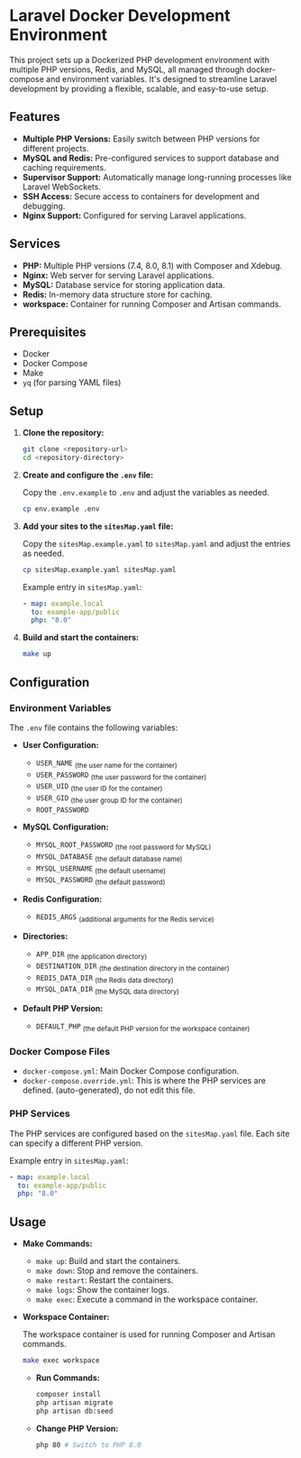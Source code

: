 # Laravel Docker Development Environment

This project sets up a Dockerized PHP development environment with multiple PHP versions, Redis, and MySQL, all managed through docker-compose and environment variables. It's designed to streamline Laravel development by providing a flexible, scalable, and easy-to-use setup.

## Features

- **Multiple PHP Versions:** Easily switch between PHP versions for different projects.
- **MySQL and Redis:** Pre-configured services to support database and caching requirements.
- **Supervisor Support:** Automatically manage long-running processes like Laravel WebSockets.
- **SSH Access:** Secure access to containers for development and debugging.
- **Nginx Support:** Configured for serving Laravel applications.

## Services

- **PHP:** Multiple PHP versions (7.4, 8.0, 8.1) with Composer and Xdebug.
- **Nginx:** Web server for serving Laravel applications.
- **MySQL:** Database service for storing application data.
- **Redis:** In-memory data structure store for caching.
- **workspace:** Container for running Composer and Artisan commands.

## Prerequisites

- Docker
- Docker Compose
- Make
- `yq` (for parsing YAML files)

## Setup

1. **Clone the repository:**

    ```sh
    git clone <repository-url>
    cd <repository-directory>
    ```

2. **Create and configure the `.env` file:**

    Copy the `.env.example` to `.env` and adjust the variables as needed.

    ```sh
    cp env.example .env
    ```
3. **Add your sites to the `sitesMap.yaml` file:**

    Copy the `sitesMap.example.yaml` to `sitesMap.yaml` and adjust the entries as needed.

    ```sh
    cp sitesMap.example.yaml sitesMap.yaml
    ```
    Example entry in `sitesMap.yaml`:

    ```yaml
    - map: example.local
      to: example-app/public
      php: "8.0"
   ```
4. **Build and start the containers:**

    ```sh
    make up
    ```

## Configuration

### Environment Variables

The `.env` file contains the following variables:

- **User Configuration:**
  - `USER_NAME` <sub>(the user name for the container)</sub>
  - `USER_PASSWORD` <sub>(the user password for the container)</sub>
  - `USER_UID` <sub>(the user ID for the container)</sub>
  - `USER_GID` <sub>(the user group ID for the container)</sub>
  - `ROOT_PASSWORD`

- **MySQL Configuration:**
  - `MYSQL_ROOT_PASSWORD` <sub>(the root password for MySQL)</sub>
  - `MYSQL_DATABASE` <sub>(the default database name)</sub>
  - `MYSQL_USERNAME` <sub>(the default username)</sub>
  - `MYSQL_PASSWORD` <sub>(the default password)</sub>

- **Redis Configuration:**
  - `REDIS_ARGS` <sub>(additional arguments for the Redis service)</sub>

- **Directories:**
  - `APP_DIR` <sub>(the application directory)</sub>
  - `DESTINATION_DIR` <sub>(the destination directory in the container)</sub>
  - `REDIS_DATA_DIR` <sub>(the Redis data directory)</sub>
  - `MYSQL_DATA_DIR` <sub>(the MySQL data directory)</sub>

- **Default PHP Version:**
  - `DEFAULT_PHP` <sub>(the default PHP version for the workspace container)</sub>

### Docker Compose Files

- `docker-compose.yml`: Main Docker Compose configuration.
- `docker-compose.override.yml`: This is where the PHP services are defined. (auto-generated), do not edit this file.

### PHP Services

The PHP services are configured based on the `sitesMap.yaml` file. Each site can specify a different PHP version.

Example entry in `sitesMap.yaml`:

```yaml
- map: example.local
  to: example-app/public
  php: "8.0"
```

## Usage

- **Make Commands:**

    - `make up`: Build and start the containers.
    - `make down`: Stop and remove the containers.
    - `make restart`: Restart the containers.
    - `make logs`: Show the container logs.
    - `make exec`: Execute a command in the workspace container.


- **Workspace Container:**

    The workspace container is used for running Composer and Artisan commands.

    ```sh
    make exec workspace
    ```
   - **Run Commands:**

        ```sh
        composer install
        php artisan migrate
        php artisan db:seed
        ```
   - **Change PHP Version:**

        ```sh
        php 80 # Switch to PHP 8.0
        ```